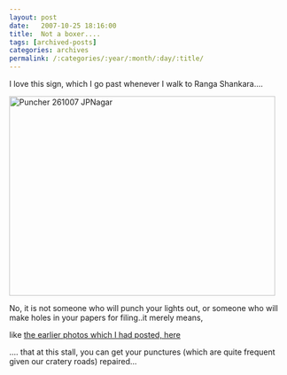 ```yaml
---
layout: post
date:	2007-10-25 18:16:00
title:  Not a boxer....
tags: [archived-posts]
categories: archives
permalink: /:categories/:year/:month/:day/:title/
---
```

I love this sign, which I go past whenever I walk to Ranga Shankara....


<a href="http://www.flickr.com/photos/14175484@N04/1745165249/" title="Photo Sharing"><img src="http://farm3.static.flickr.com/2086/1745165249_586b1c84c4_o.jpg" width="480" height="360" alt="Puncher 261007 JPNagar" /></a>


No, it is not someone who will punch your lights out, or someone who will make holes in your papers for filing..it merely means,

 like <a href="http://deponti.livejournal.com/218032.html"> the earlier photos which I had posted, here </a>



.... that at this stall, you can get your punctures (which are quite frequent given our cratery roads) repaired...
